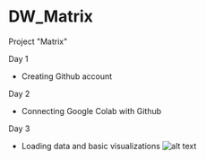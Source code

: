# DW_Matrix
Project "Matrix"

Day 1
- Creating Github account

Day 2
- Connecting Google Colab with Github

Day 3
- Loading data and basic visualizations
![alt text](https://github.com//Goldas99/DW_Matrix/blob/main/images/Plots.png?raw=true)
